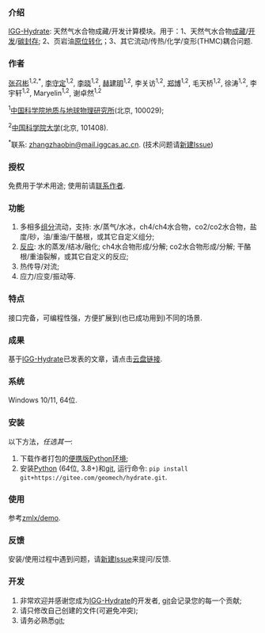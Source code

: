 ### 介绍

[IGG-Hydrate](https://gitee.com/geomech/hydrate): 天然气水合物成藏/开发计算模块。用于：1、天然气水合物[成藏](https://doi.org/10.3390/w16192822)/[开发](https://doi.org/10.1016/j.apenergy.2024.122963)/[碳封存](https://doi.org/10.1021/acs.energyfuels.4c04288); 2、页岩油[原位转化](https://doi.org/10.1016/j.petsci.2024.05.025)；3、其它流动/传热/化学/变形(THMC)耦合问题.

### 作者

[张召彬](https://igg.cas.cn/sourcedb_igg_cas/cn/zjrck/201703/t20170306_4755492.html)<sup>1,2,*</sup>, [李守定](https://igg.cas.cn/sourcedb_igg_cas/cn/zjrck/201412/t20141218_4278784.html)<sup>1,2</sup>, [李晓](https://igg.cas.cn/sourcedb_igg_cas/cn/zjrck/200907/t20090713_2065538.html)<sup>1,2</sup>, [赫建明](https://igg.cas.cn/sourcedb_igg_cas/cn/zjrck/201203/t20120302_3448658.html)<sup>1,2</sup>, 李关访<sup>1,2</sup>, [郑博](https://igg.cas.cn/sourcedb_igg_cas/cn/zjrck/202303/t20230322_6706946.html)<sup>1,2</sup>, 毛天桥<sup>1,2</sup>, 徐涛<sup>1,2</sup>, 李宇轩<sup>1,2</sup>, Maryelin<sup>1,2</sup>, 谢卓然<sup>1,2</sup>

<sup>1</sup>[中国科学院地质与地球物理研究所](https://igg.cas.cn/)(北京, 100029);

<sup>2</sup>[中国科学院大学](https://www.ucas.ac.cn/)(北京, 101408).

<sup>*</sup>联系: [zhangzhaobin@mail.iggcas.ac.cn](zhangzhaobin@mail.iggcas.ac.cn).   (技术问题请[新建Issue](https://gitee.com/geomech/hydrate/issues/new))

### 授权

免费用于学术用途; 使用前请[联系作者](https://igg.cas.cn/sourcedb_igg_cas/cn/zjrck/201703/t20170306_4755492.html). 

### 功能

1. 多相多[组分](https://gitee.com/geomech/hydrate/tree/master/zmlx/fluid)流动，支持: 水/蒸气/水冰，ch4/ch4水合物，co2/co2水合物，盐度/砂，油/重油/干酪根，或其它自定义组分;  
2. [反应](https://gitee.com/geomech/hydrate/tree/master/zmlx/react): 水的蒸发/结冰/融化; ch4水合物形成/分解; co2水合物形成/分解; 干酪根/重油裂解，或其它自定义的反应;
3. 热传导/对流;
4. 应力/应变/振动等. 

### 特点

接口完备，可编程性强，方便扩展到(也已成功用到)不同的场景. 

### 成果
基于[IGG-Hydrate](https://gitee.com/geomech/hydrate)已发表的文章，请点击[云盘链接](https://pan.cstcloud.cn/s/5cKaQrdFSHM). 

### 系统
Windows 10/11, 64位. 

### 安装
以下方法，_任选其一_:
1. 下载作者打包的[便携版Python环境](https://pan.cstcloud.cn/s/sQu05gziTx0); 
2. 安装[Python](https://www.python.org/) (64位, 3.8+)和[git](https://git-scm.com/), 运行命令: `pip install git+https://gitee.com/geomech/hydrate.git`.

### 使用

参考[zmlx/demo](https://gitee.com/geomech/hydrate/tree/master/zmlx/demo). 

### 反馈

安装/使用过程中遇到问题，请[新建Issue](https://gitee.com/geomech/hydrate/issues/new)来提问/反馈.

### 开发

1. 非常欢迎并感谢您成为[IGG-Hydrate](https://gitee.com/geomech/hydrate)的开发者, [git](https://git-scm.com/)会记录您的每一个贡献;
2. 请只修改自己创建的文件(可避免冲突);
3. 请务必熟悉[git](https://git-scm.com/);
